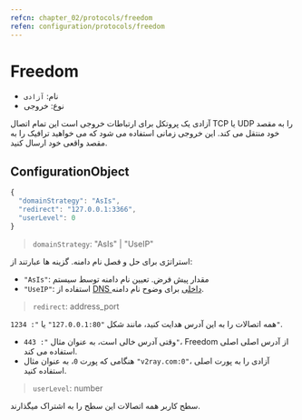 ```yaml
---
refcn: chapter_02/protocols/freedom
refen: configuration/protocols/freedom
---
```

# Freedom

* نام: `آزادی`
* نوع: خروجی

آزادی یک پروتکل برای ارتباطات خروجی است این تمام اتصال TCP یا UDP را به مقصد خود منتقل می کند. این خروجی زمانی استفاده می شود که می خواهید ترافیک را به مقصد واقعی خود ارسال کنید.

## ConfigurationObject

```javascript
{
  "domainStrategy": "AsIs",
  "redirect": "127.0.0.1:3366",
  "userLevel": 0
}
```

> `domainStrategy`: "AsIs" | "UseIP"

استراتژی برای حل و فصل نام دامنه. گزینه ها عبارتند از:

* `"AsIs"`: مقدار پیش فرض. تعیین نام دامنه توسط سیستم
* `"UseIP"`: استفاده از [DNS داخلی](../dns.md) برای وضوح نام دامنه.

> `redirect`: address_port

همه اتصالات را به این آدرس هدایت کنید، مانند شکل `"127.0.0.1:80"` یا `": 1234"`.

* وقتی آدرس خالی است، به عنوان مثال `": 443"`، Freedom از آدرس اصلی اصلی استفاده می کند.
* هنگامی که پورت `0`، به عنوان مثال `"v2ray.com:0"`، آزادی را به پورت اصلی استفاده کنید.

> `userLevel`: number

سطح کاربر همه اتصالات این سطح را به اشتراک میگذارند.
